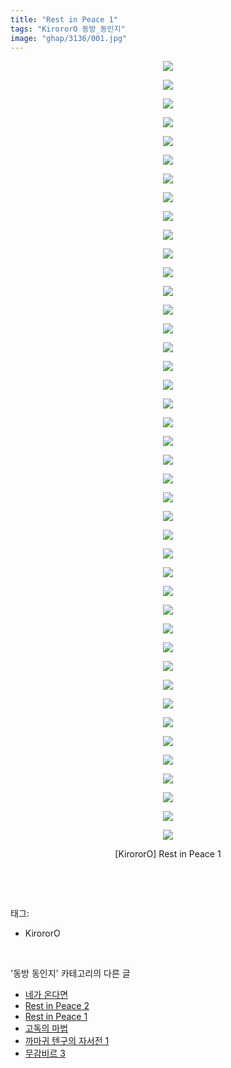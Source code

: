 ```yaml
---
title: "Rest in Peace 1"
tags: "KirororO 동방_동인지"
image: "ghap/3136/001.jpg"
---
```

<div class="article">
<p style="text-align: center; clear: none; float: none;"><img src="{{ site.nasurl }}/ghap/3136/001.jpg"/></p>
<p style="text-align: center; clear: none; float: none;"><img src="{{ site.nasurl }}/ghap/3136/002.jpg"/></p>
<p style="text-align: center; clear: none; float: none;"><img src="{{ site.nasurl }}/ghap/3136/003.jpg"/></p>
<p style="text-align: center; clear: none; float: none;"><img src="{{ site.nasurl }}/ghap/3136/004.jpg"/></p>
<p style="text-align: center; clear: none; float: none;"><img src="{{ site.nasurl }}/ghap/3136/005.jpg"/></p>
<p style="text-align: center; clear: none; float: none;"><img src="{{ site.nasurl }}/ghap/3136/006.jpg"/></p>
<p style="text-align: center; clear: none; float: none;"><img src="{{ site.nasurl }}/ghap/3136/007.jpg"/></p>
<p style="text-align: center; clear: none; float: none;"><img src="{{ site.nasurl }}/ghap/3136/008.jpg"/></p>
<p style="text-align: center; clear: none; float: none;"><img src="{{ site.nasurl }}/ghap/3136/009.jpg"/></p>
<p style="text-align: center; clear: none; float: none;"><img src="{{ site.nasurl }}/ghap/3136/010.jpg"/></p>
<p style="text-align: center; clear: none; float: none;"><img src="{{ site.nasurl }}/ghap/3136/011.jpg"/></p>
<p style="text-align: center; clear: none; float: none;"><img src="{{ site.nasurl }}/ghap/3136/012.jpg"/></p>
<p style="text-align: center; clear: none; float: none;"><img src="{{ site.nasurl }}/ghap/3136/013.jpg"/></p>
<p style="text-align: center; clear: none; float: none;"><img src="{{ site.nasurl }}/ghap/3136/014.jpg"/></p>
<p style="text-align: center; clear: none; float: none;"><img src="{{ site.nasurl }}/ghap/3136/015.jpg"/></p>
<p style="text-align: center; clear: none; float: none;"><img src="{{ site.nasurl }}/ghap/3136/016.jpg"/></p>
<p style="text-align: center; clear: none; float: none;"><img src="{{ site.nasurl }}/ghap/3136/017.jpg"/></p>
<p style="text-align: center; clear: none; float: none;"><img src="{{ site.nasurl }}/ghap/3136/018.jpg"/></p>
<p style="text-align: center; clear: none; float: none;"><img src="{{ site.nasurl }}/ghap/3136/019.jpg"/></p>
<p style="text-align: center; clear: none; float: none;"><img src="{{ site.nasurl }}/ghap/3136/020.jpg"/></p>
<p style="text-align: center; clear: none; float: none;"><img src="{{ site.nasurl }}/ghap/3136/021.jpg"/></p>
<p style="text-align: center; clear: none; float: none;"><img src="{{ site.nasurl }}/ghap/3136/022.jpg"/></p>
<p style="text-align: center; clear: none; float: none;"><img src="{{ site.nasurl }}/ghap/3136/023.jpg"/></p>
<p style="text-align: center; clear: none; float: none;"><img src="{{ site.nasurl }}/ghap/3136/024.jpg"/></p>
<p style="text-align: center; clear: none; float: none;"><img src="{{ site.nasurl }}/ghap/3136/025.jpg"/></p>
<p style="text-align: center; clear: none; float: none;"><img src="{{ site.nasurl }}/ghap/3136/026.jpg"/></p>
<p style="text-align: center; clear: none; float: none;"><img src="{{ site.nasurl }}/ghap/3136/027.jpg"/></p>
<p style="text-align: center; clear: none; float: none;"><img src="{{ site.nasurl }}/ghap/3136/028.jpg"/></p>
<p style="text-align: center; clear: none; float: none;"><img src="{{ site.nasurl }}/ghap/3136/029.jpg"/></p>
<p style="text-align: center; clear: none; float: none;"><img src="{{ site.nasurl }}/ghap/3136/030.jpg"/></p>
<p style="text-align: center; clear: none; float: none;"><img src="{{ site.nasurl }}/ghap/3136/031.jpg"/></p>
<p style="text-align: center; clear: none; float: none;"><img src="{{ site.nasurl }}/ghap/3136/032.jpg"/></p>
<p style="text-align: center; clear: none; float: none;"><img src="{{ site.nasurl }}/ghap/3136/033.jpg"/></p>
<p style="text-align: center; clear: none; float: none;"><img src="{{ site.nasurl }}/ghap/3136/034.jpg"/></p>
<p style="text-align: center; clear: none; float: none;"><img src="{{ site.nasurl }}/ghap/3136/035.jpg"/></p>
<p style="text-align: center; clear: none; float: none;"><img src="{{ site.nasurl }}/ghap/3136/036.jpg"/></p>
<p style="text-align: center; clear: none; float: none;"><img src="{{ site.nasurl }}/ghap/3136/037.jpg"/></p>
<p style="text-align: center; clear: none; float: none;"><img src="{{ site.nasurl }}/ghap/3136/038.jpg"/></p>
<p style="text-align: center; clear: none; float: none;"><img src="{{ site.nasurl }}/ghap/3136/039.jpg"/></p>
<p style="text-align: center; clear: none; float: none;"><img src="{{ site.nasurl }}/ghap/3136/040.jpg"/></p>
<p style="text-align: center; clear: none; float: none;"><img src="{{ site.nasurl }}/ghap/3136/041.jpg"/></p>
<p style="text-align: center; clear: none; float: none;"><img src="{{ site.nasurl }}/ghap/3136/042.jpg"/></p>
<p style="text-align: center; clear: none; float: none;">[KirororO] Rest in Peace 1</p>
<p><br/></p>
</div><br/>
<div class="tagTrail">
<p>태그: </p>
<ul>
<li>KirororO</li>
</ul>
</div><br/>
<div class="another">
<p>'동방 동인지' 카테고리의 다른 글</p>
<ul>
<li><a href="/2017-02-04-ghap_3138">네가 온다면</a></li>
<li><a href="/2017-02-04-ghap_3137">Rest in Peace 2</a></li>
<li><a href="/2017-02-04-ghap_3136">Rest in Peace 1</a></li>
<li><a href="/2017-02-03-ghap_3134">고독의 마법</a></li>
<li><a href="/2017-02-03-ghap_3133">까마귀 텐구의 자서전 1</a></li>
<li><a href="/2017-02-03-ghap_3132">무감비르 3</a></li>
</ul>
</div><br/>
<div class="cb_module cb_fluid">
<div class="cb_wrt cb_profile">
</div><!-- commentList close -->
</div><br/>
